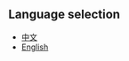 

## Language selection
- [中文](https://github.com/BuleWhit/tpro_new/blob/main/reademe/README%20_cn.md)
- [English](https://github.com/BuleWhit/tpro_new/blob/main/reademe/README%20_us.md)